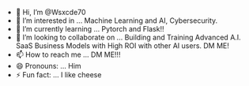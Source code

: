 - 👋 Hi, I’m @Wsxcde70
- 👀 I’m interested in ... Machine Learning and AI, Cybersecurity.
- 🌱 I’m currently learning ... Pytorch and Flask!!
- 💞️ I’m looking to collaborate on ... Building and Training Advanced A.I. SaaS Business Models with High ROI with other AI users. DM ME!
- 📫 How to reach me ... DM ME!!!
- 😄 Pronouns: ... Him
- ⚡ Fun fact: ... I like cheese

<!---
Wsxcde70/Wsxcde70 is a ✨ special ✨ repository because its `README.md` (this file) appears on your GitHub profile.
You can click the Preview link to take a look at your changes.
--->
